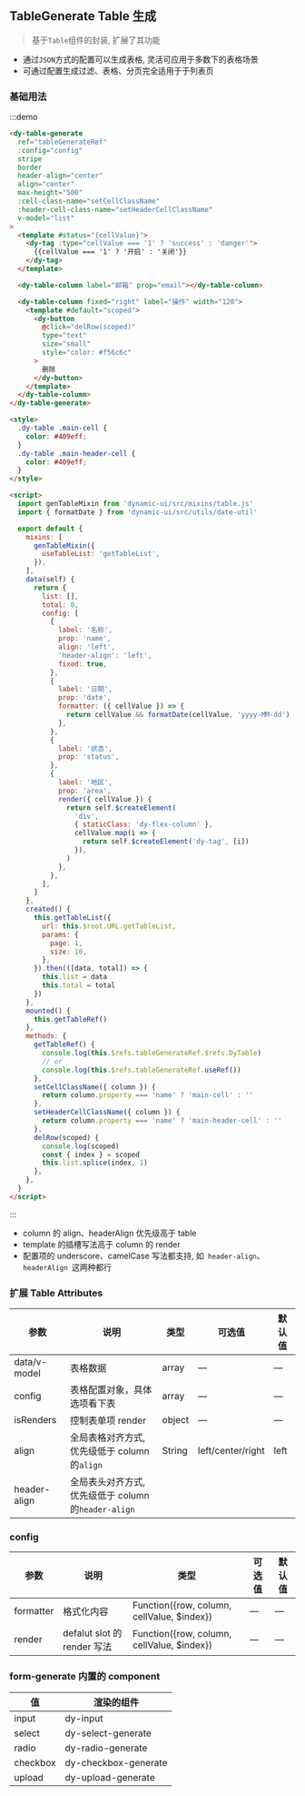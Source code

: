 ## TableGenerate Table 生成

> 基于`Table`组件的封装, 扩展了其功能

- 通过`JSON`方式的配置可以生成表格, 灵活可应用于多数下的表格场景
- 可通过配置生成过滤、表格、分页完全适用于于列表页

### 基础用法

:::demo

```html
<dy-table-generate
  ref="tableGenerateRef"
  :config="config"
  stripe
  border
  header-align="center"
  align="center"
  max-height="500"
  :cell-class-name="setCellClassName"
  :header-cell-class-name="setHeaderCellClassName"
  v-model="list"
>
  <template #status="{cellValue}">
    <dy-tag :type="cellValue === '1' ? 'success' : 'danger'">
      {{cellValue === '1' ? '开启' : '关闭'}}
    </dy-tag>
  </template>

  <dy-table-column label="邮箱" prop="email"></dy-table-column>

  <dy-table-column fixed="right" label="操作" width="120">
    <template #default="scoped">
      <dy-button
        @click="delRow(scoped)"
        type="text"
        size="small"
        style="color: #f56c6c"
      >
        删除
      </dy-button>
    </template>
  </dy-table-column>
</dy-table-generate>

<style>
  .dy-table .main-cell {
    color: #409eff;
  }
  .dy-table .main-header-cell {
    color: #409eff;
  }
</style>

<script>
  import genTableMixin from 'dynamic-ui/src/mixins/table.js'
  import { formatDate } from 'dynamic-ui/src/utils/date-util'

  export default {
    mixins: [
      genTableMixin({
        useTableList: 'getTableList',
      }),
    ],
    data(self) {
      return {
        list: [],
        total: 0,
        config: [
          {
            label: '名称',
            prop: 'name',
            align: 'left',
            'header-align': 'left',
            fixed: true,
          },
          {
            label: '日期',
            prop: 'date',
            formatter: ({ cellValue }) => {
              return cellValue && formatDate(cellValue, 'yyyy-MM-dd')
            },
          },
          {
            label: '状态',
            prop: 'status',
          },
          {
            label: '地区',
            prop: 'area',
            render({ cellValue }) {
              return self.$createElement(
                'div',
                { staticClass: 'dy-flex-column' },
                cellValue.map(i => {
                  return self.$createElement('dy-tag', [i])
                }),
              )
            },
          },
        ],
      }
    },
    created() {
      this.getTableList({
        url: this.$root.URL.getTableList,
        params: {
          page: 1,
          size: 10,
        },
      }).then(([data, total]) => {
        this.list = data
        this.total = total
      })
    },
    mounted() {
      this.getTableRef()
    },
    methods: {
      getTableRef() {
        console.log(this.$refs.tableGenerateRef.$refs.DyTable)
        // or
        console.log(this.$refs.tableGenerateRef.useRef())
      },
      setCellClassName({ column }) {
        return column.property === 'name' ? 'main-cell' : ''
      },
      setHeaderCellClassName({ column }) {
        return column.property === 'name' ? 'main-header-cell' : ''
      },
      delRow(scoped) {
        console.log(scoped)
        const { index } = scoped
        this.list.splice(index, 1)
      },
    },
  }
</script>
```

:::

- column 的 align、headerAlign 优先级高于 table
- template 的插槽写法高于 column 的 render
- 配置项的 underscore、camelCase 写法都支持, 如` header-align`、`headerAlign `这两种都行

### 扩展 Table Attributes

| 参数         | 说明                                                 | 类型   | 可选值            | 默认值 |
| ------------ | ---------------------------------------------------- | ------ | ----------------- | ------ |
| data/v-model | 表格数据                                             | array  | —                 | —      |
| config       | 表格配置对象，具体选项看下表                         | array  | —                 | —      |
| isRenders    | 控制表单项 render                                    | object | —                 | —      |
| align        | 全局表格对齐方式, 优先级低于 column 的`align`        | String | left/center/right | left   |
| header-align | 全局表头对齐方式, 优先级低于 column 的`header-align` |

### config

| 参数      | 说明                        | 类型                                       | 可选值 | 默认值 |
| --------- | --------------------------- | ------------------------------------------ | ------ | ------ |
| formatter | 格式化内容                  | Function({row, column, cellValue, $index}) | —      | —      |
| render    | defalut slot 的 render 写法 | Function({row, column, cellValue, $index}) | —      | —      |

### form-generate 内置的 component

| 值       | 渲染的组件           |
| -------- | -------------------- |
| input    | dy-input             |
| select   | dy-select-generate   |
| radio    | dy-radio-generate    |
| checkbox | dy-checkbox-generate |
| upload   | dy-upload-generate   |

```

```
